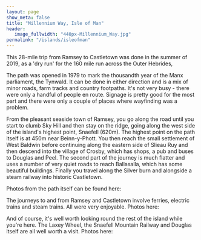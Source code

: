 ```yaml
---
layout: page
show_meta: false
title: "Millennium Way, Isle of Man"
header:
   image_fullwidth: "440px-Millennium_Way.jpg"
permalink: "/islands/isleofman"
---
```

This 28-mile trip from Ramsey to Castletown was done in the summer of 2019, as a 'dry run' for the 160 mile run across the Outer Hebrides,

The path was opened in 1979 to mark the thousandth year of the Manx parliament, the Tynwald. It can be done in either direction and is a mix of minor roads, farm tracks and country footpaths. It's not very busy - there were only a handful of people en route. Signage is pretty good for the most part and there were only a couple of places where wayfinding was a problem.

From the pleasant seaside town of Ramsey, you go along the road until you start to clumb Sky Hill and then stay on the ridge, going along the west side of the island's highest point, Snaefell (620m). The highest point on the path itself is at 450m near Beinn-y-Phott. You then reach the small settlement of West Baldwin before continuing along the eastern side of Slieau Ruy and then descend into the village of Crosby, which has shops, a pub and buses to Douglas and Peel. The second part of the journey is much flatter and uses a number of very quiet roads to reach Ballasalla, which has some beautiful buildings. Finally you travel along the Silver burn and alongside a steam railway into historic Castletown.

Photos from the path itself can be found here:

The journeys to and from Ramsey and Castletown involve ferries, electric trains and steam trains. All were very enjoyable. Photos here:

And of course, it's well worth looking round the rest of the island while you're here. The Laxey Wheel, the Snaefell Mountain Railway and Douglas itself are all well worth a visit. Photos here:
